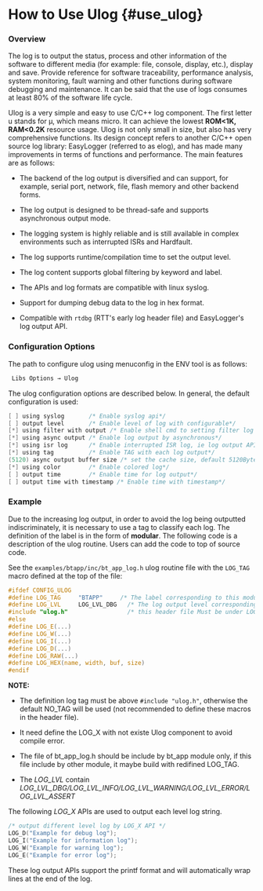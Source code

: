 How to Use Ulog {#use_ulog}
===========================================

### Overview
The log is to output the status, process and other information of the software to different media (for example: file, console, display, etc.), display and save. Provide reference for software traceability, performance analysis, system monitoring, fault warning and other functions during software debugging and maintenance. It can be said that the use of logs consumes at least 80% of the software life cycle.

Ulog is a very simple and easy to use C/C++ log component. The first letter u stands for μ, which means micro. It can achieve the lowest **ROM<1K, RAM<0.2K** resource usage. Ulog is not only small in size, but also has very comprehensive functions. Its design concept refers to another C/C++ open source log library: EasyLogger (referred to as elog), and has made many improvements in terms of functions and performance. The main features are as follows:

* The backend of the log output is diversified and can support, for example, serial port, network, file, flash memory and other backend forms.

* The log output is designed to be thread-safe and supports asynchronous output mode.

* The logging system is highly reliable and is still available in complex environments such as interrupted ISRs and Hardfault.

* The log supports runtime/compilation time to set the output level.

* The log content supports global filtering by keyword and label.

* The APIs and log formats are compatible with linux syslog.

* Support for dumping debug data to the log in hex format.

* Compatible with `rtdbg` (RTT's early log header file) and EasyLogger's log output API.

### Configuration Options ###

The path to configure ulog using menuconfig in the ENV tool is as follows:

```c
 Libs Options → Ulog
```

 The ulog configuration options are described below. In general, the default configuration is used:

```c
[ ] using syslog       /* Enable syslog api*/
[ ] output level       /* Enable level of log with configurable*/
[*] using filter with output /* Enable shell cmd to setting filter log string*/
[*] using async output /* Enable log output by asynchronous*/
[*] using isr log      /* Enable interrupted ISR log, ie log output API can also be used in ISR */
[*] using tag          /* Enable TAG with each log output*/
(5120) async output buffer size /* set the cache size, default 5120Bytes*/
[*] using color        /* Enable colored log*/
[ ] output time        /* Enable time for log output*/
[ ] output time with timestamp /* Enable time with timestamp*/
```

### Example
Due to the increasing log output, in order to avoid the log being outputted indiscriminately, it is necessary to use a tag to classify each log. The definition of the label is in the form of **modular**. The following code is a description of the ulog routine. Users can add the code to top of source code.

See the `examples/btapp/inc/bt_app_log.h` ulog routine file with the `LOG_TAG` macro defined at the top of the file:

```c
#ifdef CONFIG_ULOG
#define LOG_TAG     "BTAPP"     /* The label corresponding to this module. When not defined, default: NO_TAG*/
#define LOG_LVL     LOG_LVL_DBG   /* The log output level corresponding to this module. When not defined, default: debug level*/
#include "ulog.h"                 /* this header file Must be under LOG_TAG and LOG_LVL*/
#else
#define LOG_E(...)
#define LOG_W(...)
#define LOG_I(...)
#define LOG_D(...)
#define LOG_RAW(...)
#define LOG_HEX(name, width, buf, size)
#endif
```

**NOTE:**
- The definition log tag must be above `#include "ulog.h"`, otherwise the default NO_TAG will be used (not recommended to define these macros in the header file).

- It need define the LOG_X with not existe Ulog component to avoid compile error.

- The file of bt_app_log.h should be include by bt_app module only, if this file include by other module, it maybe build with redifined LOG_TAG.

- The *LOG_LVL* contain *LOG_LVL_DBG/LOG_LVL_INFO/LOG_LVL_WARNING/LOG_LVL_ERROR/LOG_LVL_ASSERT*

The following *LOG_X* APIs are used to output each level log string.

```c
/* output different level log by LOG_X API */
LOG_D("Example for debug log");
LOG_I("Example for information log");
LOG_W("Example for warning log");
LOG_E("Example for error log");
```

These log output APIs support the printf format and will automatically wrap lines at the end of the log.
